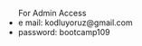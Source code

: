<ul> For Admin Access <br/>
<li>e mail: kodluyoruz@gmail.com </li <br/>
<li> password: bootcamp109 </li
<ul/>
